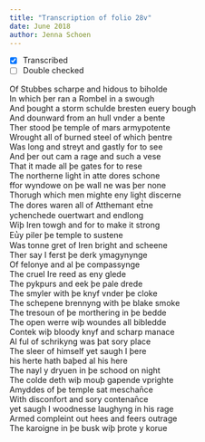 ```yaml
---
title: "Transcription of folio 28v"
date: June 2018
author: Jenna Schoen
---
```

- [X] Transcribed
- [ ] Double checked

Of Stubbes scharpe and hidous to biholde  
In which þer ran a Rombel in a swough  
And þought a storm schulde bresten euery bough  
And dounward from an hull vnder a bente  
Ther stood þe temple of mars armypotente  
Wrought all of burned steel of which þentre  
Was long and streyt and gastly for to see  
And þer out cam a rage and such a vese  
That it made all þe gates for to rese  
The northerne light in atte dores schone  
ffor wyndowe on þe wall ne was þer none  
Thorugh which men mighte eny light discerne  
The dores waren all of Atthemant et̔ne  
ychenchede ouertwart and endlong  
Wiþ Iren towgh and for to make it strong  
Eu̔y piler þe temple to sustene  
Was tonne gret of Iren bright and scheene  
Ther say I ferst þe derk ymagynynge  
Of felonye and al þe compassynge  
The cruel Ire reed as eny glede  
The pykpurs and eek þe pale drede  
The smyler with þe knyf vnder þe cloke  
The schepene brennyng with þe blake smoke  
The tresoun of þe morthering in þe bedde  
The open werre wiþ woundes all bibledde  
Contek wiþ bloody knyf and scharp manace  
Al ful of schrikyng was þat sory place  
The sleer of himself yet saugh I þere  
his herte hath baþed al his here  
The nayl y dryuen in þe schood on night  
The colde deth wiþ mouþ gapende vprighte  
Amyddes of þe temple sat meschan̄ce  
With disconfort and sory contenan̄ce  
yet saugh I woodnesse laughyng in his rage  
Armed compleint out hees and feers outrage  
The karoigne in þe busk wiþ þrote y korue  
